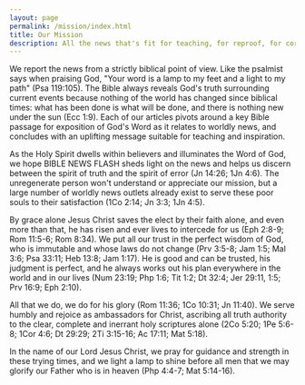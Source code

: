 ```yaml
---
layout: page
permalink: /mission/index.html
title: Our Mission
description: All the news that's fit for teaching, for reproof, for correction and for training in righteousness.
---
```


We report the news from a strictly biblical point of view.  Like the psalmist says when praising God, "Your word is a lamp to my feet and a light to my path" (Psa 119:105).  The Bible always reveals God's truth surrounding current events because nothing of the world has changed since biblical times: what has been done is what will be done, and there is nothing new under the sun (Ecc 1:9).  Each of our articles pivots around a key Bible passage for exposition of God's Word as it relates to worldly news, and concludes with an uplifting message suitable for teaching and inspiration.

As the Holy Spirit dwells within believers and illuminates the Word of God, we hope BIBLE NEWS FLASH sheds light on the news and helps us discern between the spirit of truth and the spirit of error (Jn 14:26; 1Jn 4:6).  The unregenerate person won't understand or appreciate our mission, but a large number of worldly news outlets already exist to serve these poor souls to their satisfaction (1Co 2:14; Jn 3:3; 1Jn 4:5).

By grace alone Jesus Christ saves the elect by their faith alone, and even more than that, he has risen and ever lives to intercede for us (Eph 2:8-9; Rom 11:5-6; Rom 8:34).  We put all our trust in the perfect wisdom of God, who is immutable and whose laws do not change (Prv 3:5-8; Jam 1:5; Mal 3:6; Psa 33:11; Heb 13:8; Jam 1:17).  He is good and can be trusted, his judgment is perfect, and he always works out his plan everywhere in the world and in our lives (Num 23:19; Php 1:6; Tit 1:2; Dt 32:4; Jer 29:11, 1:5; Prv 16:9; Eph 2:10).

All that we do, we do for his glory (Rom 11:36; 1Co 10:31; Jn 11:40).  We serve humbly and rejoice as ambassadors for Christ, ascribing all truth authority to the clear, complete and inerrant holy scriptures alone (2Co 5:20; 1Pe 5:6-8; 1Cor 4:6; Dt 29:29; 2Ti 3:15-16; Ac 17:11; Mat 5:18).

In the name of our Lord Jesus Christ, we pray for guidance and strength in these trying times, and we light a lamp to shine before all men that we may glorify our Father who is in heaven (Php 4:4-7; Mat 5:14-16).